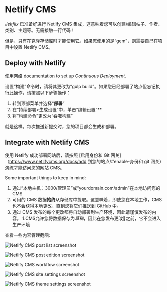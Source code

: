 # Netlify CMS

*Jekflix* 已准备好进行 Netlify CMS 集成，这意味着您可以创建/编辑帖子、作者、类别、主题等。无需接触一行代码！

但是，只有在克隆存储库时才能使用它。如果您使用的是“gem”，则需要自己在项目中设置 Netlify CMS。

## Deploy with Netlify

使用网络 [documentation](https://www.netlify.com/docs/continuous-deployment/) to set up *Continuous Deployment*.

设置“构建”命令时，请将其更改为“gulp build”。如果您已经部署了站点但忘记执行此操作，请按照以下步骤操作：

1. 转到顶部菜单并选择“**部署**”
1. 在“持续部署>生成设置”中，单击“编辑设置”**
1. 将“构建命令”更改为“吞噬构建”

就是这样。每次推送新提交时，您的项目都会生成和部署。

## Integrate with Netlify CMS

使用 Netlify 成功部署网站后，请按照 [启用身份和 Git 网关]（https://www.netlifycms.org/docs/add 到您的站点/#enable-身份和 git 网关）演练才能访问您的网站 CMS。

Some important things to keep in mind:

1. 通过“本地主机：3000/管理员”或“yourdomain.com/admin”在本地访问您的CMS
1. 可用的 CMS 数据**始终**从存储库中提取。这意味着，即使您在本地工作，CMS 也不会获得本地更改，直到您将它们推送到 GitHub 中。
1. 通过 CMS 发布的每个更改都将自动部署到生产环境，因此请谨慎发布的内容。
1.CMS允许您将数据保存为*草稿*，因此在您发布更改🙂之前，它不会进入生产环境

查看一些内容管理截图:

![Netlify CMS post list screenshot](https://res.cloudinary.com/dm7h7e8xj/image/upload/v1566479287/netlify-page-1_a0qezm.jpg)

![Netlify CMS post edition screenshot](https://res.cloudinary.com/dm7h7e8xj/image/upload/v1566479287/netlify-page-2_aupygb.jpg)

![Netlify CMS workflow screenshot](https://res.cloudinary.com/dm7h7e8xj/image/upload/v1566479287/netlify-page-3_bj5sks.jpg)

![Netlify CMS site settings screenshot](https://res.cloudinary.com/dm7h7e8xj/image/upload/v1566479287/netlify-page-4_ycfqdp.jpg)

![Netlify CMS theme settings screenshot](https://res.cloudinary.com/dm7h7e8xj/image/upload/v1566479287/netlify-page-5_k6dan9.jpg)